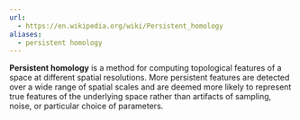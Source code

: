 ```yaml
---
url:
  - https://en.wikipedia.org/wiki/Persistent_homology
aliases:
  - persistent homology
---
```



**Persistent homology** is a method for computing topological features of a space at different spatial resolutions. More persistent features are detected over a wide range of spatial scales and are deemed more likely to represent true features of the underlying space rather than artifacts of sampling, noise, or particular choice of parameters.

